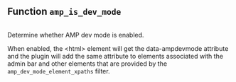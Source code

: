 ## Function `amp_is_dev_mode`

```php

```

Determine whether AMP dev mode is enabled.

When enabled, the &lt;html&gt; element will get the data-ampdevmode attribute and the plugin will add the same attribute to elements associated with the admin bar and other elements that are provided by the `amp_dev_mode_element_xpaths` filter.

